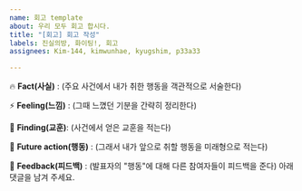 ```yaml
---
name: 회고 template
about: 우리 모두 회고 합시다.
title: "[회고] 회고 작성"
labels: 진실의방, 화이팅!, 회고
assignees: Kim-144, kimwunhae, kyugshim, p33a33

---
```


:fire: **Fact(사실)** : (주요 사건에서 내가 취한 행동을 객관적으로 서술한다)

:zap: **Feeling(느낌)** : (그때 느꼈던 기분을 간략히 정리한다)

:memo: **Finding(교훈)**: (사건에서 얻은 교훈을 적는다)

:rocket: **Future action(행동)** : (그래서 내가 앞으로 취할 행동을 미래형으로 적는다)

:tada: **Feedback(피드백)** : (발표자의 "행동"에 대해 다른 참여자들이 피드백을 준다)
 아래 댓글을 남겨 주세요.

